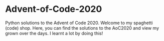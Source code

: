# Advent-of-Code-2020
Python solutions to the Advent of Code 2020.
Welcome to my spaghetti (code) shop. Here, you can find the solutions to the AoC2020 and view my grown over the days. I learnt a lot by doing this!
